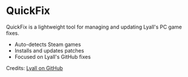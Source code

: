 # QuickFix
QuickFix is a lightweight tool for managing and updating Lyall's PC game fixes.
- Auto-detects Steam games
- Installs and updates patches
- Focused on Lyall's GitHub fixes

Credits: [Lyall on GitHub](https://github.com/Lyall)
